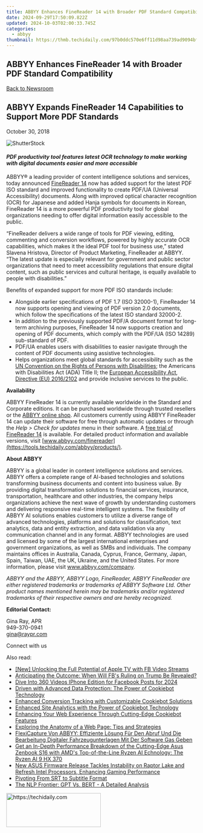 ```yaml
---
title: ABBYY Enhances FineReader 14 with Broader PDF Standard Compatibility
date: 2024-09-29T17:50:09.822Z
updated: 2024-10-03T02:00:33.745Z
categories:
  - abbyy
thumbnail: https://thmb.techidaily.com/97b0ddc570e6ff11d98aa739ad9094bf8b6916f3ca7d54eab5f1d4007ba674c0.JPG
---
```


## ABBYY Enhances FineReader 14 with Broader PDF Standard Compatibility

[Back to Newsroom](https://tools.techidaily.com/abbyy/products/)

## ABBYY Expands FineReader 14 Capabilities to Support More PDF Standards

October 30, 2018

![ShutterStock](https://content.abbyy.com/-/media/project/abbyy/abbyy/branchtemplates/shutterstock_1272462163_1296-x-729.jpg?h=729&iar=0&w=1296)

#### _PDF productivity tool features latest OCR technology to make working with digital documents easier and more accessible_

ABBYY® a leading provider of content intelligence solutions and services, today announced [FineReader 14](https://tools.techidaily.com/abbyy/products/) now has added support for the latest PDF ISO standard and improved functionality to create PDF/UA (Universal Accessibility) documents. Along with improved optical character recognition (OCR) for Japanese and added Hanja symbols for documents in Korean, FineReader 14 is a more powerful PDF productivity tool for global organizations needing to offer digital information easily accessible to the public.

“FineReader delivers a wide range of tools for PDF viewing, editing, commenting and conversion workflows, powered by highly accurate OCR capabilities, which makes it the ideal PDF tool for business use,” stated Slavena Hristova, Director of Product Marketing, FineReader at ABBYY. “The latest update is especially relevant for government and public sector organizations that need to meet accessibility regulations that ensure digital content, such as public services and cultural heritage, is equally available to people with disabilities.” 

Benefits of expanded support for more PDF ISO standards include:

* Alongside earlier specifications of PDF 1.7 (ISO 32000-1), FineReader 14 now supports opening and viewing of PDF version 2.0 documents, which follow the specifications of the latest ISO standard 32000-2.
* In addition to the previously supported PDF/A document format for long-term archiving purposes, FineReader 14 now supports creation and opening of PDF documents, which comply with the PDF/UA (ISO 14289) sub-standard of PDF.
* PDF/UA enables users with disabilities to easier navigate through the content of PDF documents using assistive technologies.
* Helps organizations meet global standards for accessibility such as the [UN Convention on the Rights of Persons with Disabilities](https://www.un.org/development/desa/disabilities/convention-on-the-rights-of-persons-with-disabilities/the-convention-in-brief.html "UN convention on the right of persons with disabilities"); the Americans with Disabilities Act (ADA) Title II; the [European Accessibility Act](http://ec.europa.eu/social/main.jsp?catId=1202&langId=en "European Accessibility Act"), [Directive (EU) 2016/2102](https://eur-lex.europa.eu/legal-content/EN/TXT/HTML/?uri=CELEX:32016L2102&from=DE "Directive (EU) 2016/2102") and provide inclusive services to the public.

  
**Availability**

ABBYY FineReader 14 is currently available worldwide in the Standard and Corporate editions. It can be purchased worldwide through trusted resellers or the [ABBYY online shop](https://tools.techidaily.com/abbyy/products/). All customers currently using ABBYY FineReader 14 can update their software for free through automatic updates or through the _Help > Check for updates_ menu in their software. A [free trial of FineReader 14](https://tools.techidaily.com/abbyy/products/) is available. For detailed product information and available versions, visit [www.abbyy.com/finereader](https://tools.techidaily.com/abbyy/products/).

  
**About ABBYY**

ABBYY is a global leader in content intelligence solutions and services. ABBYY offers a complete range of AI-based technologies and solutions transforming business documents and content into business value. By providing digital transformation solutions to financial services, insurance, transportation, healthcare and other industries, the company helps organizations achieve the next wave of growth by understanding customers and delivering responsive real-time intelligent systems. The flexibility of ABBYY AI solutions enables customers to utilize a diverse range of advanced technologies, platforms and solutions for classification, text analytics, data and entity extraction, and data validation via any communication channel and in any format. ABBYY technologies are used and licensed by some of the largest international enterprises and government organizations, as well as SMBs and individuals. The company maintains offices in Australia, Canada, Cyprus, France, Germany, Japan, Spain, Taiwan, UAE, the UK, Ukraine, and the United States. For more information, please visit www.abbyy.com/company.

_ABBYY and the ABBYY, ABBYY Logo, FineReader, ABBYY FineReader are either registered trademarks or trademarks of ABBYY Software Ltd. Other product names mentioned herein may be trademarks and/or registered trademarks of their respective owners and are hereby recognized._

  
**Editorial Contact:**

Gina Ray, APR  
949-370-0941  
gina@raypr.com
  
  
Connect with us

<ins class="adsbygoogle"
     style="display:block"
     data-ad-format="autorelaxed"
     data-ad-client="ca-pub-7571918770474297"
     data-ad-slot="1223367746"></ins>

<ins class="adsbygoogle"
     style="display:block"
     data-ad-client="ca-pub-7571918770474297"
     data-ad-slot="8358498916"
     data-ad-format="auto"
     data-full-width-responsive="true"></ins>

<span class="atpl-alsoreadstyle">Also read:</span>
<div><ul>
<li><a href="https://facebook-clips.techidaily.com/new-unlocking-the-full-potential-of-apple-tv-with-fb-video-streams/"><u>[New] Unlocking the Full Potential of Apple TV with FB Video Streams</u></a></li>
<li><a href="https://facebook.techidaily.com/anticipating-the-outcome-when-will-fbs-ruling-on-trump-be-revealed/"><u>Anticipating the Outcome: When Will FB's Ruling on Trump Be Revealed?</u></a></li>
<li><a href="https://facebook-video-recording.techidaily.com/dive-into-360-videos-iphone-edition-for-facebook-posts-for-2024/"><u>Dive Into 360 Videos IPhone Edition for Facebook Posts for 2024</u></a></li>
<li><a href="https://solve-marvelous.techidaily.com/driven-with-advanced-data-protection-the-power-of-cookiebot-technology/"><u>Driven with Advanced Data Protection: The Power of Cookiebot Technology</u></a></li>
<li><a href="https://solve-marvelous.techidaily.com/enhanced-conversion-tracking-with-customizable-cookiebot-solutions/"><u>Enhanced Conversion Tracking with Customizable Cookiebot Solutions</u></a></li>
<li><a href="https://solve-marvelous.techidaily.com/enhanced-site-analytics-with-the-power-of-cookiebot-technology/"><u>Enhanced Site Analytics with the Power of Cookiebot Technology</u></a></li>
<li><a href="https://solve-marvelous.techidaily.com/enhancing-your-web-experience-through-cutting-edge-cookiebot-features/"><u>Enhancing Your Web Experience Through Cutting-Edge Cookiebot Features</u></a></li>
<li><a href="https://solve-marvelous.techidaily.com/exploring-the-anatomy-of-a-web-page-tips-and-strategies/"><u>Exploring the Anatomy of a Web Page: Tips and Strategies</u></a></li>
<li><a href="https://solve-marvelous.techidaily.com/flexicapture-von-abbyy-effiziente-losung-fur-den-abruf-und-die-bearbeitung-digitaler-fahrzeugunterlagen-mit-der-software-gas-geben/"><u>FlexiCapture Von ABBYY: Effiziente Lösung Für Den Abruf Und Die Bearbeitung Digitaler Fahrzeugunterlagen Mit Der Software Gas Geben</u></a></li>
<li><a href="https://hardware-reviews.techidaily.com/1723862669669-get-an-in-depth-performance-breakdown-of-the-cutting-edge-asus-zenbook-s16-with-amds-top-of-the-line-ryzen-ai-echnology-the-ryzen-ai-9-hx-370/"><u>Get an In-Depth Performance Breakdown of the Cutting-Edge Asus Zenbook S16 with AMD's Top-of-the-Line Ryzen AI Echnology: The Ryzen AI 9 HX 370</u></a></li>
<li><a href="https://hardware-help.techidaily.com/new-asus-firmware-release-tackles-instability-on-raptor-lake-and-refresh-intel-processors-enhancing-gaming-performance/"><u>New ASUS Firmware Release Tackles Instability on Raptor Lake and Refresh Intel Processors, Enhancing Gaming Performance</u></a></li>
<li><a href="https://extra-information.techidaily.com/pivoting-from-srt-to-subtitle-format/"><u>Pivoting From SRT to Subtitle Format</u></a></li>
<li><a href="https://tech-revival.techidaily.com/the-nlp-frontier-gpt-vs-bert-a-detailed-analysis/"><u>The NLP Frontier: GPT Vs. BERT - A Detailed Analysis</u></a></li>
</ul></div>

<!-- affiliate ads begin -->
<a href="https://bluettius.sjv.io/c/5597632/2139107/17108" target="_top" id="2139107">
  <img src="//a.impactradius-go.com/display-ad/17108-2139107" border="0" alt="https://techidaily.com" width="250" height="90"/>
</a>
<img height="0" width="0" src="https://bluettius.sjv.io/i/5597632/2139107/17108" style="position:absolute;visibility:hidden;" border="0" />
<!-- affiliate ads end -->

